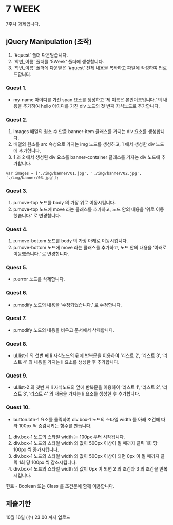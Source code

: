 # 7 WEEK

7주차 과제입니다.

## jQuery Manipulation (조작)

1. '#quest' 폴더 다운받습니다.
2. '학번_이름' 폴더를 '5Week' 폴더에 생성합니다.
3. '학번_이름' 폴더에 다운받은 '#quest' 전체 내용을 복사하고 파일에 작성하여 업로드합니다.

### Quest 1.

- my-name 아이디를 가진 span 요소를 생성하고 ‘제 이름은 본인이름입니다.’ 의 내용을 추가하여 hello 아이디를 가진 div 노드의 첫 번째 자식노드로 추가합니다.

### Quest 2.

1. images 배열의 원소 수 만큼 banner-item 클래스를 가지는 div 요소를 생성합니다.
2. 배열의 원소를 src 속성으로 가지는 img 노드를 생성하고, 1 에서 생성한 div 노드에 추가합니다.
3. 1 과 2 에서 생성된 div 요소를 banner-container 클래스를 가지는 div 노드에 추가합니다.
```
var images = ['./img/banner/01.jpg', './img/banner/02.jpg', './img/banner/03.jpg'];
```

### Quest 3.

1. p.move-top 노드를 body 의 가장 위로 이동시킵니다.
2. p.move-top 노드에 move 라는 클래스를 추가하고, 노드 안의 내용을 ‘위로 이동했습니다.’ 로 변경합니다.

### Quest 4.

1. p.move-bottom 노드를 body 의 가장 아래로 이동시킵니다.
2. p.move-bottom 노드에 move 라는 클래스를 추가하고, 노드 안의 내용을 ‘아래로 이동했습니다.’ 로 변경합니다.

### Quest 5.

- p.error 노드를 삭제합니다.

### Quest 6.

- p.modify 노드의 내용을 ‘수정되었습니다.’ 로 수정합니다.

### Quest 7.

- p.modify 노드의 내용을 비우고 문서에서 삭제합니다.

### Quest 8.

- ul.list-1 의 첫번 째 li 자식노드의 뒤에 반복문을 이용하여 ‘리스트 2’, ‘리스트 3’, ‘리스트 4’ 의  내용을 가지는 li 요소를 생성한 후 추가합니다.

### Quest 9.

- ul.list-2 의 첫번 째 li 자식노드의 앞에 반복문을 이용하여 ‘리스트 1’, ‘리스트 2’, ‘리스트 3’, ‘리스트 4’ 의  내용을 가지는 li 요소를 생성한 후 추가합니다.

### Quest 10.

- button.btn-1 요소를 클릭하여 div.box-1 노드의 스타일 width 를 아래 조건에 따라 100px 씩 증감시키는 함수를 만듭니다.
1. div.box-1 노드의 스타일 width 는 100px 부터 시작됩니다.
2. div.box-1 노드의 스타일 width 의 값이 500px 이상이 될 때까지 클릭 1회 당 100px 씩 증가시킵니다.
3. div.box-1 노드의 스타일 width 의 값이 500px 이상이 되면 0px 이 될 때까지 클릭 1회 당 100px  씩 감소시킵니다.
4. div.box-1 노드의 스타일 width 의 값이 0px 이 되면 2 의 조건과 3 의 조건을 반복시킵니다.

힌트 - Boolean 또는 Class 를 조건문에 함께 이용합니다.


## 제출기한

10월 16일 (수) 23:00 까지 업로드
